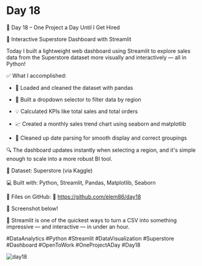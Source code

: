 # Day 18

🎯 Day 18 – One Project a Day Until I Get Hired

🧩 Interactive Superstore Dashboard with Streamlit

Today I built a lightweight web dashboard using Streamlit to explore sales data from the Superstore dataset more visually and interactively — all in Python!


✅ What I accomplished:

  - 📂 Loaded and cleaned the dataset with pandas

  - 🧭 Built a dropdown selector to filter data by region

  - 💡 Calculated KPIs like total sales and total orders

  - 📈 Created a monthly sales trend chart using seaborn and matplotlib

  - 📅 Cleaned up date parsing for smooth display and correct groupings

🔍 The dashboard updates instantly when selecting a region, and it's simple enough to scale into a more robust BI tool.


📁 Dataset: Superstore (via Kaggle)

💻 Built with: Python, Streamlit, Pandas, Matplotlib, Seaborn

📂 Files on GitHub: 🔗 https://github.com/elem86/day18

🎥 Screenshot below!

💭 Streamlit is one of the quickest ways to turn a CSV into something impressive — and interactive — in under an hour.

#DataAnalytics #Python #Streamlit #DataVisualization #Superstore #Dashboard #OpenToWork #OneProjectADay #Day18

![day18](https://github.com/user-attachments/assets/0e7d4cce-20d3-4777-8f51-ee5a9a78ea3d)
